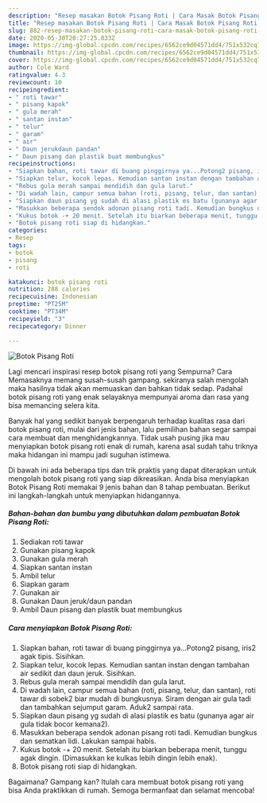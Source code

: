 ```yaml
---
description: "Resep masakan Botok Pisang Roti | Cara Masak Botok Pisang Roti Yang Lezat Sekali"
title: "Resep masakan Botok Pisang Roti | Cara Masak Botok Pisang Roti Yang Lezat Sekali"
slug: 882-resep-masakan-botok-pisang-roti-cara-masak-botok-pisang-roti-yang-lezat-sekali
date: 2020-05-30T20:27:25.833Z
image: https://img-global.cpcdn.com/recipes/6562ce9d04571dd4/751x532cq70/botok-pisang-roti-foto-resep-utama.jpg
thumbnail: https://img-global.cpcdn.com/recipes/6562ce9d04571dd4/751x532cq70/botok-pisang-roti-foto-resep-utama.jpg
cover: https://img-global.cpcdn.com/recipes/6562ce9d04571dd4/751x532cq70/botok-pisang-roti-foto-resep-utama.jpg
author: Cole Ward
ratingvalue: 4.3
reviewcount: 10
recipeingredient:
- " roti tawar"
- " pisang kapok"
- " gula merah"
- " santan instan"
- " telur"
- " garam"
- " air"
- " Daun jerukdaun pandan"
- " Daun pisang dan plastik buat membungkus"
recipeinstructions:
- "Siapkan bahan, roti tawar di buang pinggirnya ya...Potong2 pisang, iris2 agak tipis. Sisihkan."
- "Siapkan telur, kocok lepas. Kemudian santan instan dengan tambahan air sedikit dan daun jeruk. Sisihkan."
- "Rebus gula merah sampai mendidih dan gula larut."
- "Di wadah lain, campur semua bahan (roti, pisang, telur, dan santan), roti tawar di sobek2 biar mudah di bungkusnya. Siram dengan air gula tadi dan tambahkan sejumput garam. Aduk2 sampai rata."
- "Siapkan daun pisang yg sudah di alasi plastik es batu (gunanya agar air gula tidak bocor kemana2)."
- "Masukkan beberapa sendok adonan pisang roti tadi. Kemudian bungkus dan sematkan lidi. Lakukan sampai habis."
- "Kukus botok -+ 20 menit. Setelah itu biarkan beberapa menit, tunggu agak dingin. (Dimasukkan ke kulkas lebih dingin lebih enak)."
- "Botok pisang roti siap di hidangkan."
categories:
- Resep
tags:
- botok
- pisang
- roti

katakunci: botok pisang roti 
nutrition: 288 calories
recipecuisine: Indonesian
preptime: "PT25M"
cooktime: "PT34M"
recipeyield: "3"
recipecategory: Dinner

---
```



![Botok Pisang Roti](https://img-global.cpcdn.com/recipes/6562ce9d04571dd4/751x532cq70/botok-pisang-roti-foto-resep-utama.jpg)

Lagi mencari inspirasi resep botok pisang roti yang Sempurna? Cara Memasaknya memang susah-susah gampang. sekiranya salah mengolah maka hasilnya tidak akan memuaskan dan bahkan tidak sedap. Padahal botok pisang roti yang enak selayaknya mempunyai aroma dan rasa yang bisa memancing selera kita.



Banyak hal yang sedikit banyak berpengaruh terhadap kualitas rasa dari botok pisang roti, mulai dari jenis bahan, lalu pemilihan bahan segar sampai cara membuat dan menghidangkannya. Tidak usah pusing jika mau menyiapkan botok pisang roti enak di rumah, karena asal sudah tahu triknya maka hidangan ini mampu jadi suguhan istimewa.


Di bawah ini ada beberapa tips dan trik praktis yang dapat diterapkan untuk mengolah botok pisang roti yang siap dikreasikan. Anda bisa menyiapkan Botok Pisang Roti memakai 9 jenis bahan dan 8 tahap pembuatan. Berikut ini langkah-langkah untuk menyiapkan hidangannya.

<!--inarticleads1-->

##### Bahan-bahan dan bumbu yang dibutuhkan dalam pembuatan Botok Pisang Roti:

1. Sediakan  roti tawar
1. Gunakan  pisang kapok
1. Gunakan  gula merah
1. Siapkan  santan instan
1. Ambil  telur
1. Siapkan  garam
1. Gunakan  air
1. Gunakan  Daun jeruk/daun pandan
1. Ambil  Daun pisang dan plastik buat membungkus




<!--inarticleads2-->

##### Cara menyiapkan Botok Pisang Roti:

1. Siapkan bahan, roti tawar di buang pinggirnya ya...Potong2 pisang, iris2 agak tipis. Sisihkan.
1. Siapkan telur, kocok lepas. Kemudian santan instan dengan tambahan air sedikit dan daun jeruk. Sisihkan.
1. Rebus gula merah sampai mendidih dan gula larut.
1. Di wadah lain, campur semua bahan (roti, pisang, telur, dan santan), roti tawar di sobek2 biar mudah di bungkusnya. Siram dengan air gula tadi dan tambahkan sejumput garam. Aduk2 sampai rata.
1. Siapkan daun pisang yg sudah di alasi plastik es batu (gunanya agar air gula tidak bocor kemana2).
1. Masukkan beberapa sendok adonan pisang roti tadi. Kemudian bungkus dan sematkan lidi. Lakukan sampai habis.
1. Kukus botok -+ 20 menit. Setelah itu biarkan beberapa menit, tunggu agak dingin. (Dimasukkan ke kulkas lebih dingin lebih enak).
1. Botok pisang roti siap di hidangkan.




Bagaimana? Gampang kan? Itulah cara membuat botok pisang roti yang bisa Anda praktikkan di rumah. Semoga bermanfaat dan selamat mencoba!
